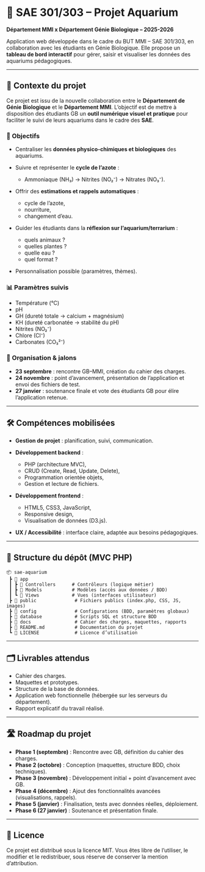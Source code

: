 # 🌊 SAE 301/303 – Projet Aquarium

**Département MMI x Département Génie Biologique – 2025-2026**

Application web développée dans le cadre du BUT MMI – SAE 301/303, en collaboration avec les étudiants en Génie Biologique.
Elle propose un **tableau de bord interactif** pour gérer, saisir et visualiser les données des aquariums pédagogiques.

---

## 📖 Contexte du projet

Ce projet est issu de la nouvelle collaboration entre le **Département de Génie Biologique** et le **Département MMI**.
L’objectif est de mettre à disposition des étudiants GB un **outil numérique visuel et pratique** pour faciliter le suivi de leurs aquariums dans le cadre des **SAE**.

### 🎯 Objectifs

* Centraliser les **données physico-chimiques et biologiques** des aquariums.
* Suivre et représenter le **cycle de l’azote** :

  * Ammoniaque (NH₃) → Nitrites (NO₂⁻) → Nitrates (NO₃⁻).
* Offrir des **estimations et rappels automatiques** :

  * cycle de l’azote,
  * nourriture,
  * changement d’eau.
* Guider les étudiants dans la **réflexion sur l’aquarium/terrarium** :

  * quels animaux ?
  * quelles plantes ?
  * quelle eau ?
  * quel format ?
* Personnalisation possible (paramètres, thèmes).

### 📊 Paramètres suivis

* Température (°C)
* pH
* GH (dureté totale → calcium + magnésium)
* KH (dureté carbonatée → stabilité du pH)
* Nitrites (NO₂⁻)
* Chlore (Cl⁻)
* Carbonates (CO₃²⁻)

### 📅 Organisation & jalons

* **23 septembre** : rencontre GB–MMI, création du cahier des charges.
* **24 novembre** : point d’avancement, présentation de l’application et envoi des fichiers de test.
* **27 janvier** : soutenance finale et vote des étudiants GB pour élire l’application retenue.

---

## 🛠️ Compétences mobilisées

* **Gestion de projet** : planification, suivi, communication.
* **Développement backend** :

  * PHP (architecture MVC),
  * CRUD (Create, Read, Update, Delete),
  * Programmation orientée objets,
  * Gestion et lecture de fichiers.
* **Développement frontend** :

  * HTML5, CSS3, JavaScript,
  * Responsive design,
  * Visualisation de données (D3.js).
* **UX / Accessibilité** : interface claire, adaptée aux besoins pédagogiques.

---

## 📂 Structure du dépôt (MVC PHP)

```
📦 sae-aquarium
 ┣ 📂 app
 ┃ ┣ 📂 Controllers      # Contrôleurs (logique métier)
 ┃ ┣ 📂 Models           # Modèles (accès aux données / BDD)
 ┃ ┗ 📂 Views            # Vues (interfaces utilisateur)
 ┣ 📂 public              # Fichiers publics (index.php, CSS, JS, images)
 ┣ 📂 config              # Configurations (BDD, paramètres globaux)
 ┣ 📂 database            # Scripts SQL et structure BDD
 ┣ 📂 docs                # Cahier des charges, maquettes, rapports
 ┣ 📄 README.md           # Documentation du projet
 ┗ 📄 LICENSE             # Licence d’utilisation
```

---

## 🗂️ Livrables attendus

* Cahier des charges.
* Maquettes et prototypes.
* Structure de la base de données.
* Application web fonctionnelle (hébergée sur les serveurs du département).
* Rapport explicatif du travail réalisé.

---

## 🛣️ Roadmap du projet

* **Phase 1 (septembre)** : Rencontre avec GB, définition du cahier des charges.
* **Phase 2 (octobre)** : Conception (maquettes, structure BDD, choix techniques).
* **Phase 3 (novembre)** : Développement initial + point d’avancement avec GB.
* **Phase 4 (décembre)** : Ajout des fonctionnalités avancées (visualisations, rappels).
* **Phase 5 (janvier)** : Finalisation, tests avec données réelles, déploiement.
* **Phase 6 (27 janvier)** : Soutenance et présentation finale.

---

## 📜 Licence

Ce projet est distribué sous la licence MIT. Vous êtes libre de l’utiliser, le modifier et le redistribuer, sous réserve de conserver la mention d’attribution.
